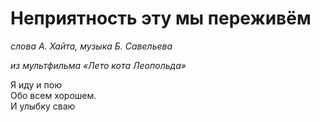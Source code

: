 # Неприятность эту мы переживём
*слова А. Хайта, музыка Б. Савельева*

*из мультфильма «Лето кота Леопольда»*

Я иду и пою  
Обо всем хорошем.  
И улыбку сваю